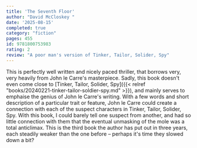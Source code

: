 ```yaml
---
title: 'The Seventh Floor'
author: "David McCloskey "
date: '2025-08-15'
completed: true
category: "fiction"
pages: 455
id: 9781800753983
rating: 2
review: "A poor man's version of Tinker, Tailor, Solider, Spy"
---
```

This is perfectly well written and nicely paced thriller, that borrows very, very heavily from John le Carre's masterpiece. Sadly, this book doesn't even come close to [Tinker, Tailor, Solider, Spy]({{< relref "books/20240221-tinker-tailor-soldier-spy.md" >}}), and mainly serves to emphaise the genius of John le Carre's writing. With a few words and short description of a particular trait or feature, John le Carre could create a connection with each of the suspect characters in Tinker, Tailor, Solider, Spy. With this book, I could barely tell one suspect from another, and had so little connection with them that the eventual unmasking of the mole was a total anticlimax. This is the third book the author has put out in three years, each steadily weaker than the one before – perhaps it's time they slowed down a bit?
